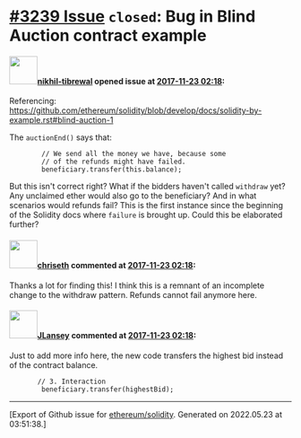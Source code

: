 # [\#3239 Issue](https://github.com/ethereum/solidity/issues/3239) `closed`: Bug in Blind Auction contract example

#### <img src="https://avatars.githubusercontent.com/u/1102173?v=4" width="50">[nikhil-tibrewal](https://github.com/nikhil-tibrewal) opened issue at [2017-11-23 02:18](https://github.com/ethereum/solidity/issues/3239):

Referencing: https://github.com/ethereum/solidity/blob/develop/docs/solidity-by-example.rst#blind-auction-1

The `auctionEnd()` says that:

```
        // We send all the money we have, because some
        // of the refunds might have failed.
        beneficiary.transfer(this.balance);
```
But this isn't correct right? What if the bidders haven't called `withdraw` yet? Any unclaimed ether would also go to the beneficiary? And in what scenarios would refunds fail? This is the first instance since the beginning of the Solidity docs where `failure` is brought up. Could this be elaborated further?

#### <img src="https://avatars.githubusercontent.com/u/9073706?v=4" width="50">[chriseth](https://github.com/chriseth) commented at [2017-11-23 02:18](https://github.com/ethereum/solidity/issues/3239#issuecomment-346673770):

Thanks a lot for finding this! I think this is a remnant of an incomplete change to the withdraw pattern. Refunds cannot fail anymore here.

#### <img src="https://avatars.githubusercontent.com/u/4146681?u=9435dc8f72677e1f7bac43a3f969885709a0be8a&v=4" width="50">[JLansey](https://github.com/JLansey) commented at [2017-11-23 02:18](https://github.com/ethereum/solidity/issues/3239#issuecomment-371254546):

Just to add more info here, the new code transfers the highest bid instead of the contract balance.

```
       // 3. Interaction
        beneficiary.transfer(highestBid);
```


-------------------------------------------------------------------------------



[Export of Github issue for [ethereum/solidity](https://github.com/ethereum/solidity). Generated on 2022.05.23 at 03:51:38.]
